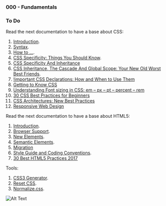 ### 000 - Fundamentals

### To Do

Read the next documentation to have a base about CSS:

1. [Introduction][1].
2. [Syntax][2].
3. [How to ...][3].
4. [CSS Specificity: Things You Should Know][4]. 
5. [CSS Specificity And Inheritance][5]
6. [CSS Inheritance, The Cascade And Global Scope: Your New Old Worst Best Friends][6].
7. [!important CSS Declarations: How and When to Use Them][7]
8. [Getting to Know CSS][8]
9. [Understanding Font sizing in CSS: em – px – pt – percent – rem][9]
10. [30 CSS Best Practices for Beginners][10]
11. [CSS Architectures: New Best Practices][11]
12. [Responsive Web Design][12]

Read the next documentation to have a base about HTML5:

1. [Introduction][13].
2. [Browser Support][14].
3. [New Elements][15].
4. [Semantic Elements][16]. 
5. [Migration][17]
6. [Style Guide and Coding Conventions][18].
7. [30 Best HTML5 Practices 2017][19]

Tools:

1. [CSS3 Generator][20].
2. [Reset CSS][21].
3. [Normalize.css][22].

[1]: https://www.w3schools.com/css/css_intro.asp
[2]: https://www.w3schools.com/css/css_syntax.asp
[3]: https://www.w3schools.com/css/css_howto.asp
[4]: https://www.smashingmagazine.com/2007/07/css-specificity-things-you-should-know/
[5]: https://www.smashingmagazine.com/2010/04/css-specificity-and-inheritance/
[6]: https://www.smashingmagazine.com/2016/11/css-inheritance-cascade-global-scope-new-old-worst-best-friends/
[7]: https://www.smashingmagazine.com/2010/11/the-important-css-declaration-how-and-when-to-use-it/
[8]: http://learn.shayhowe.com/html-css/getting-to-know-css/
[9]: https://www.narga.net/understanding-font-sizing-in-css-em-px-pt-percent-rem/
[10]: https://code.tutsplus.com/tutorials/30-css-best-practices-for-beginners--net-6741
[11]: https://www.sitepoint.com/css-architectures-new-best-practices/
[12]: http://learn.shayhowe.com/advanced-html-css/responsive-web-design/
[13]: https://www.w3schools.com/html/html5_intro.asp
[14]: https://www.w3schools.com/html/html5_browsers.asp
[15]: https://www.w3schools.com/html/html5_new_elements.asp
[16]: https://www.w3schools.com/html/html5_semantic_elements.asp
[17]: https://www.w3schools.com/html/html5_migration.asp
[18]: https://www.w3schools.com/html/html5_syntax.asp
[19]: https://www.themelocation.com/best-html5-practices/
[20]: http://css3generator.com/
[21]: https://meyerweb.com/eric/tools/css/reset/
[22]: https://necolas.github.io/normalize.css/




![Alt Text](https://media.giphy.com/media/vFKqnCdLPNOKc/giphy.gif)
